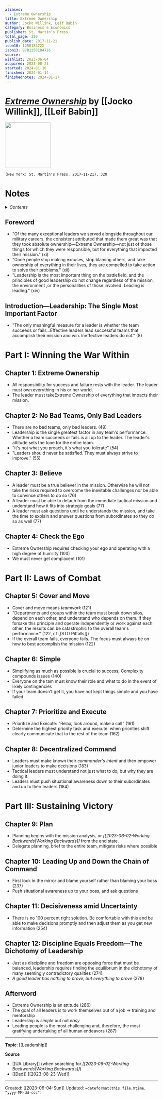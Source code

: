 ```yaml
---
aliases:
  - Extreme Ownership
title: Extreme Ownership
author: Jocko Willink, Leif Babin
category: Business & Economics
publisher: St. Martin's Press
total_page: 320
publish_date: 2017-11-21
isbn10: 125018472X
isbn13: 9781250184726
source: 
wishlist: 2023-06-04
acquired: 2023-08-23
started: 2024-01-10
finished: 2024-01-14
finishednotes: 2024-01-17
---
```

# *[Extreme Ownership](https://us.macmillan.com/books/9781250183866/extreme-ownership)* by [[Jocko Willink]], [[Leif Babin]]

<img src="https://mpd-biblio-covers.imgix.net/9781250183866.jpg?w=900" width=150>

`(New York: St. Martin's Press, 2017-11-21), 320`


# Notes

<details>
 <summary><i>Contents</i></summary>
<!-- MarkdownTOC autolink="true" -->

<!-- /MarkdownTOC -->
</details>

## Foreword
- "Of the many exceptional leaders we served alongside throughout our military careers, the consistent attributed that made them great was that they took absolute ownership—Extreme Ownership—not just of those things for which they were responsible, but for everything that impacted their mission." (xi)
- "Once people stop making excuses, stop blaming others, and take ownership of everything in their lives, they are compelled to take action to solve their problems." (xii)
- "Leadership is the most important thing on the battlefield, and the principles of good leadership do not change regardless of the mission, the environment ,or the personalities of those involved. Leading is leading." (xiv)

## Introduction—Leadership: The Single Most Important Factor
- "The only meaningful measure for a leader is whether the team succeeds or fails...Effective leaders lead successful teams that accomplish their mission and win. Ineffective leaders do not." (8)


# Part I: Winning the War Within

## Chapter 1: Extreme Ownership
- All responsibility for success and failure rests with the leader. The leader must own everything in his or her world. 
- The leader must takeExtreme Ownership of everything that impacts their mission.

## Chapter 2: No Bad Teams, Only Bad Leaders
- There are no bad teams, only bad leaders. (49)
- Leadership is the single greatest factor in any team's performance. Whether a team succeeds or fails is all up to the leader. The leader's attitude sets the tone for the entire team.
- "It's not what you preach, it's what you tolerate" (54)
- "Leaders should never be satisfied. They must always strive to improve." (55)

## Chapter 3: Believe
- A leader must be a true believer in the mission. Otherwise he will not take the risks required to overcome the inevitable challenges nor be able to convince others to do so (76)
- A leader must be able to detach from the immediate tactical mission and understand how it fits into strategic goals (77)
- A leader must ask questions until he understands the mission, and take the time to explain and answer questions from subordinates so they do so as well (77)

## Chapter 4: Check the Ego
- Extreme Ownership requires checking your ego and operating with a high degree of humility (100)
- We must never get complacent (101)

# Part II: Laws of Combat

## Chapter 5: Cover and Move
- Cover and move means *teamwork* (121)
- "Departments and groups within the team must break down silos, depend on each other, and understand who depends on them. If they forsake this principle and operate independently or work against each other, the results can be catastrophic to the overall team's performance." (122, cf [[STO Pitfalls]])
- If the overall team fails, everyone fails. The focus must always be on how to best accomplish the mission (122)

## Chapter 6: Simple
- Simplifying as much as possible is crucial to success; Complexity compounds issues (140)
- Everyone on the tam must know their role and what to do in the event of likely contingencies 
- If your team doesn't get it, you have not kept things simple and you have failed 

## Chapter 7: Prioritize and Execute
-  Prioritize and Execute: "Relax, look around, make a call" (161)
- Determine the highest priority task and execute: when priorities shift clearly communicate that to the rest of the team (162)

## Chapter 8: Decentralized Command 
- Leaders must make known their *commander's intent* and then empower junior leaders to make decisions (183)
- Tactical leaders must understand not just what to do, but why they are doing it.
- Leaders must push situational awareness down to their subordinates and up to their leaders (184)

# Part III: Sustaining Victory

## Chapter 9: Plan
- Planning begins with the mission analysis, or *[[2023-06-02-Working Backwards|Working Backwards]]* from the end state.
- Delegate planning, brief to the entire team, mitigate risks where possible                                                                                                                                                                                                                
## Chapter 10: Leading Up and Down the Chain of Command
- First look in the mirror and blame yourself rather than blaming your boss (237)
- Push situational awareness up to your boss, and ask questions 

## Chapter 11: Decisiveness amid Uncertainty
- There is no 100 percent right solution. Be comfortable with this and be able to make decisions promptly and then adjust them as you get new information (254)

## Chapter 12: Discipline Equals Freedom—The Dichotomy of Leadership
- Just as discipline and freedom are opposing force that must be balanced, leadership requires finding the equilibrium in the dichotomy of many seemingly contradictory qualities (274)
- *A good leader has nothing to prove, but everything to prove* (278)

## Afterword
- Extreme Ownership is an attitude (286)
- The goal of all leaders is to work themselves out of a job → training and mentorship 
- Leadership is *simple* but not *easy*
- Leading people is the most challenging and, therefore, the most gratifying undertaking of all human endeavors (287)

--- 
**Topic**: [[Leadership]]

**Source**
- [[UA Library]] (when searching for *[[2023-06-02-Working Backwards|Working Backwards]]*)
- [[Dad]] [[2023-08-23-Wed]]

---
Created: [[2023-06-04-Sun]]
Updated: `=dateformat(this.file.mtime, "yyyy-MM-dd-ccc")`